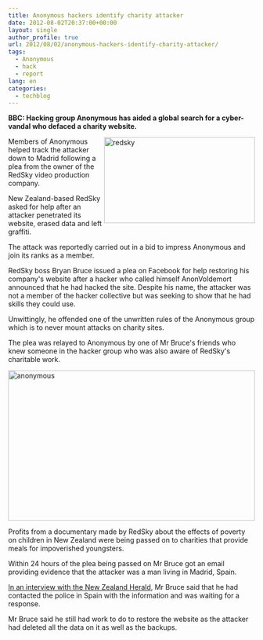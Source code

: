 ```yaml
---
title: Anonymous hackers identify charity attacker
date: 2012-08-02T20:37:00+00:00
layout: single
author_profile: true
url: 2012/08/02/anonymous-hackers-identify-charity-attacker/
tags:
  - Anonymous
  - hack
  - report
lang: en
categories: 
  - techblog
---
```

**BBC: Hacking group Anonymous has aided a global search for a cyber-vandal who defaced a charity website.** 

<a href="http://lh4.ggpht.com/-G412LFCgUmI/UBreC9VO_zI/AAAAAAAAGzE/IyMu8vVbtT0/s1600-h/redsky%25255B4%25255D.jpg" target="_blank"><img title="redsky" border="0" alt="redsky" align="right" src="http://lh4.ggpht.com/-HtCq34kMzN8/UBreEqjPNxI/AAAAAAAAGzM/3XeNwvkZdUA/redsky_thumb%25255B1%25255D.jpg?imgmax=800" width="308" height="175" /></a>Members of Anonymous helped track the attacker down to Madrid following a plea from the owner of the RedSky video production company. 

New Zealand-based RedSky asked for help after an attacker penetrated its website, erased data and left graffiti. 

The attack was reportedly carried out in a bid to impress Anonymous and join its ranks as a member. 

RedSky boss Bryan Bruce issued a plea on Facebook for help restoring his company's website after a hacker who called himself AnonVoldemort announced that he had hacked the site. Despite his name, the attacker was not a member of the hacker collective but was seeking to show that he had skills they could use. 

Unwittingly, he offended one of the unwritten rules of the Anonymous group which is to never mount attacks on charity sites. 

The plea was relayed to Anonymous by one of Mr Bruce's friends who knew someone in the hacker group who was also aware of RedSky's charitable work. 

<a href="http://lh5.ggpht.com/-988aVW8vU0s/UBrih0Nj-8I/AAAAAAAAG0M/YFp6JqLeNA4/s1600-h/anonymous%25255B4%25255D.png" target="_blank"><img title="anonymous" border="0" alt="anonymous" src="http://lh6.ggpht.com/-HbXomnszZ8Y/UBrilVQWbrI/AAAAAAAAG0U/irxEwuAmoLs/anonymous_thumb%25255B2%25255D.png?imgmax=800" width="504" height="306" /></a> 

Profits from a documentary made by RedSky about the effects of poverty on children in New Zealand were being passed on to charities that provide meals for impoverished youngsters. 

Within 24 hours of the plea being passed on Mr Bruce got an email providing evidence that the attacker was a man living in Madrid, Spain. 

<a href="http://www.nzherald.co.nz/technology/news/article.cfm?c_id=5&#038;objectid=10823690" target="_blank">In an interview with the New Zealand Herald</a>, Mr Bruce said that he had contacted the police in Spain with the information and was waiting for a response. 

Mr Bruce said he still had work to do to restore the website as the attacker had deleted all the data on it as well as the backups.